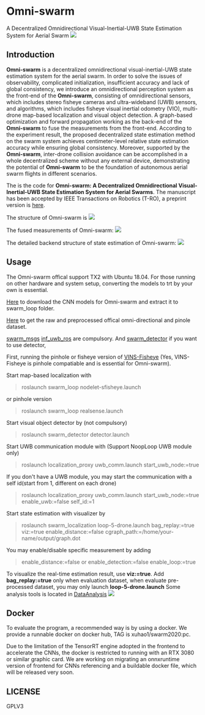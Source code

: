 # Omni-swarm
A Decentralized Omnidirectional Visual-Inertial-UWB State Estimation System for Aerial Swarm
![](./doc/gcs.png)
## Introduction

**Omni-swarm** is a decentralized omnidirectional visual-inertial-UWB state estimation system for the aerial swarm.
In order to solve the issues of observability, complicated initialization, insufficient accuracy and lack of global consistency, we introduce an omnidirectional perception system as the front-end of the **Omni-swarm**, consisting of omnidirectional sensors, which includes stereo fisheye cameras and ultra-wideband (UWB) sensors, and algorithms, which includes fisheye visual inertial odometry (VIO), multi-drone map-based localization and visual object detection.
A graph-based optimization and forward propagation working as the back-end of the **Omni-swarm** to fuse the measurements from the front-end.
According to the experiment result, the proposed decentralized state estimation method on the swarm system achieves centimeter-level relative state estimation accuracy while ensuring global consistency. Moreover, supported by the **Omni-swarm**, inter-drone collision avoidance can be accomplished in a whole decentralized scheme without any external device, demonstrating the potential of **Omni-swarm** to be the foundation of autonomous aerial swarm flights in different scenarios.
       
The is the code for __Omni-swarm: A Decentralized Omnidirectional Visual-Inertial-UWB State Estimation System for Aerial Swarms__. The manuscript has been accepted by IEEE Transactions on Robotics (T-RO), a preprint version is [here](https://arxiv.org/abs/2103.04131).



The structure of Omni-swarm is
![](./doc/structure.PNG)

The fused measurements of Omni-swarm:
![](./doc/measurements.PNG)

The detailed backend structure of state estimation of Omni-swarm:
![](./doc/backend.PNG)

## Usage
The Omni-swarm offical support TX2 with Ubuntu 18.04. For those running on other hardware and system setup, converting the models to trt by your own is essential.

[Here](https://www.dropbox.com/s/skq1vgfeawiw151/models.zip?dl=0) to download the CNN models for Omni-swarm and extract it to swarm_loop folder.

[Here](https://www.dropbox.com/sh/w5yagas06a9r14d/AACdKgMfCCg07M6jr6Ipmus1a?dl=0) to get the raw and preprocessed offical omni-directional and pinole dataset.

[swarm_msgs](https://github.com/HKUST-Swarm/swarm_msgs) [inf_uwb_ros](https://github.com/HKUST-Swarm/inf_uwb_ros) are compulsory.
And [swarm_detector](https://github.com/HKUST-Swarm/swarm_detector) if you want to use detector, 

First, running the pinhole or fisheye version of [VINS-Fisheye](https://github.com/HKUST-Aerial-Robotics/VINS-Fisheye) (Yes, VINS-Fisheye is pinhole compatiable and is essential for Omni-swarm).

Start map-based localization with
>roslaunch swarm_loop nodelet-sfisheye.launch

or pinhole version

>roslaunch swarm_loop realsense.launch

Start visual object detector by (not compulsory)
> roslaunch  swarm_detector detector.launch

Start UWB communication module with (Support NoopLoop UWB module only)

>roslaunch localization_proxy uwb_comm.launch start_uwb_node:=true

If you don't have a UWB module, you may start the communication with a self id(start from 1, different on each drone)
>roslaunch localization_proxy uwb_comm.launch start_uwb_node:=true enable_uwb:=false self_id:=1


Start state estimation with visualizer by

>roslaunch swarm_localization loop-5-drone.launch bag_replay:=true viz:=true enable_distance:=false cgraph_path:=/home/your-name/output/graph.dot

You may enable/disable specific measurement by adding
>enable_distance:=false or enable_detection:=false enable_loop:=true

To visualize the real-time estimation result, use __viz:=true__. 
Add __bag_replay:=true__ only when evaluation dataset, when evaluate pre-processed dataset, you may only launch __loop-5-drone.launch__
Some analysis tools is located in [DataAnalysis](swarm_localization/DataAnalysis)
![](./doc/ob-Traj2.png)

## Docker
To evaluate the program, a recommended way is by using a docker. We provide a runnable docker on docker hub, TAG is xuhao1/swarm2020:pc.

Due to the limitation of the TensorRT engine adopted in the frontend to accelerate the CNNs, the docker is restricted to running with an RTX 3080 or similar graphic card. We are working on migrating an onnxruntime version of frontend for CNNs referencing and a buildable docker file, which will be released very soon.
## LICENSE
GPLV3
